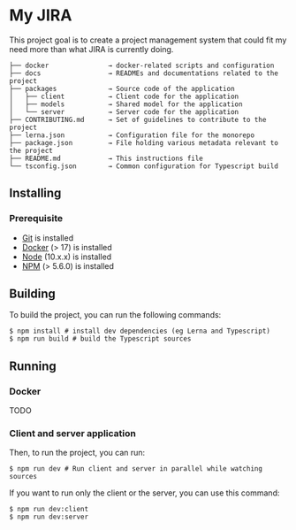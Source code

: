 # My JIRA

This project goal is to create a project management system that could fit my
need more than what JIRA is currently doing.

```
├── docker               → docker-related scripts and configuration
├── docs                 → READMEs and documentations related to the project
├── packages             → Source code of the application
│   ├── client           → Client code for the application
│   ├── models           → Shared model for the application
│   └── server           → Server code for the application
├── CONTRIBUTING.md      → Set of guidelines to contribute to the project
├── lerna.json           → Configuration file for the monorepo
├── package.json         → File holding various metadata relevant to the project
├── README.md            → This instructions file
└── tsconfig.json        → Common configuration for Typescript build
```

## Installing

### Prerequisite
 - [Git](https://git-scm.com/) is installed
 - [Docker](https://docs.docker.com/install/) (> 17) is installed
 - [Node](https://nodejs.org/) (10.x.x) is installed
 - [NPM](https://www.npmjs.com/get-npm) (> 5.6.0) is installed

## Building

To build the project, you can run the following commands:
```shell
$ npm install # install dev dependencies (eg Lerna and Typescript)
$ npm run build # build the Typescript sources
```

## Running

### Docker
TODO

### Client and server application
Then, to run the project, you can run:
```shell
$ npm run dev # Run client and server in parallel while watching sources
```

If you want to run only the client or the server, you can use this command:
```shell
$ npm run dev:client
$ npm run dev:server
```
